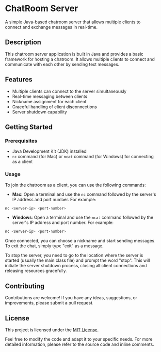 # ChatRoom Server

A simple Java-based chatroom server that allows multiple clients to connect and exchange messages in real-time.

## Description

This chatroom server application is built in Java and provides a basic framework for hosting a chatroom. It allows multiple clients to connect and communicate with each other by sending text messages.

## Features

- Multiple clients can connect to the server simultaneously
- Real-time messaging between clients
- Nickname assignment for each client
- Graceful handling of client disconnections
- Server shutdown capability

## Getting Started

### Prerequisites

- Java Development Kit (JDK) installed
- `nc` command (for Mac) or `ncat` command (for Windows) for connecting as a client

### Usage

To join the chatroom as a client, you can use the following commands:

- **Mac**: Open a terminal and use the `nc` command followed by the server's IP address and port number. For example:

```sh
nc <server-ip> <port-number>
```

- **Windows**: Open a terminal and use the `ncat` command followed by the server's IP address and port number. For example:

```sh
nc <server-ip> <port-number>
```

Once connected, you can choose a nickname and start sending messages. To exit the chat, simply type "exit" as a message.

To stop the server, you need to go to the location where the server is started (usually the main class file) and prompt the word "stop". This will initiate the server shutdown process, closing all client connections and releasing resources gracefully.

## Contributing

Contributions are welcome! If you have any ideas, suggestions, or improvements, please submit a pull request.

## License

This project is licensed under the [MIT License](LICENSE).

Feel free to modify the code and adapt it to your specific needs. For more detailed information, please refer to the source code and inline comments.
